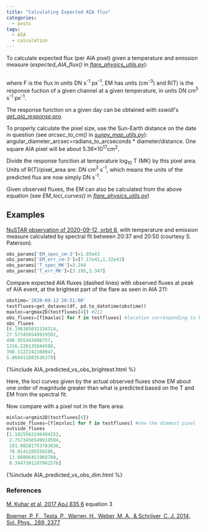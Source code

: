 ```yaml
---
title: "Calculating Expected AIA flux"
categories:
  - posts
tags:
  - AIA
  - calculation
---
```


To calculate expected flux (per AIA pixel) given a temperature and emission measure (_expected_AIA_flux()_ in [_flare_physics_utils.py_](https://github.com/elastufka/solar_all_purpose/blob/main/flare_physics_utils.py)):

<math>F = EM/R(T) </math><br>

where F is the flux in units DN s<sup>-1</sup> px<sup>-1</sup>, EM has units (cm<sup>-3</sup>) and R(T) is the response fuction of a given channel at a given temperature, in units DN cm<sup>5</sup> s<sup>-1</sup> px<sup>-1</sup>.

The response function on a given day can be obtained with _sswidl_'s [_get_aia_response.pro_](https://hesperia.gsfc.nasa.gov/ssw/sdo/aia/idl/response/aia_get_response.pro).

To properly calculate the pixel size, use the Sun-Earth distance on the date in question (see _arcsec_to_cm()_ in [_sunpy_map_utils.py_](https://github.com/elastufka/solar_all_purpose/blob/main/sunpy_map_utils.py)): angular_diameter_arcsec=radians_to_arcseconds * diameter/distance. One square AIA pixel will be about 5.36×10<sup>17</sup>cm<sup>2</sup>.

Divide the response function at temperature log<sub>10</sub> T (MK) by this pixel area. Units of R(T)/pixel_area are: DN cm<sup>3</sup> s<sup>-1</sup>, which means the units of the predicted flux are now simply DN s<sup>-1</sup>.  

Given observed fluxes, the EM can also be calculated from the above equation (see _EM_loci_curves()_ in [_flare_physics_utils.py_](https://github.com/elastufka/solar_all_purpose/blob/main/flare_physics_utils.py))

## Examples 

[NuSTAR observation of 2020-09-12, orbit 8](https://elastufka.github.io/SAX-XRS_figures/posts/2021/02/11/NuSTAR-small-flare-of-12-September-2020-orbit-8.html), with temperature and emission measure calculated by spectral fit between 20:37 and 20:50 (courtesy S. Paterson).

```python
obs_params['EM_spec_cm-3']=1.03e43
obs_params['EM_err_cm-3']=[7.17e42,1.32e43]
obs_params['T_spec_MK']=3.244
obs_params['T_err_MK']=[3.195,3.347]
```

Compare expected AIA fluxes (dashed lines) with observed fluxes at peak of AIA event, at the brightest part of the flare as seen in AIA 211:

```python
obstime='2020-09-12 20:51:00'
testfluxes=get_datavec(df, pd.to_datetime(obstime))
maxloc=argmax2D(testfluxes[4]) #211
obs_fluxes=[f[maxloc] for f in testfluxes] #location corresponding to brightest pixel in AIA 211
obs_fluxes
[6.198385031134314,
27.573456549919502,
498.955343496757,
1216.220135844588,
398.1122242168047,
5.860411883536379]
```

{%include AIA_predicted_vs_obs_brightest.html %}

Here, the loci curves given by the actual observed fluxes show EM about one order of magnitude greater than what is predicted based on the T and EM from the spectral fit.

Now compare with a pixel not in the flare area:

```python
minloc=argmin2D(testfluxes[4])
outside_fluxes=[f[minloc] for f in testfluxes] #now the dimmest pixel
outside_fluxes
[1.1825562246404253,
 2.7573456549919504,
 191.98281753783036,
 78.0141205558206,
 13.09806451968708,
 0.3447301107962576]
 ```

{%include AIA_predicted_vs_obs_dim.html %}


### References 

[M. Kuhar et al, 2017 ApJ 835 6](https://iopscience.iop.org/article/10.3847/1538-4357/835/1/6#apjaa5185s3) equation 3

[Boerner, P. F., Testa, P., Warren, H., Weber, M. A., & Schrijver, C. J. 2014, Sol. Phys., 289, 2377](https://link.springer.com/article/10.1007/s11207-013-0452-z#Sec2)

